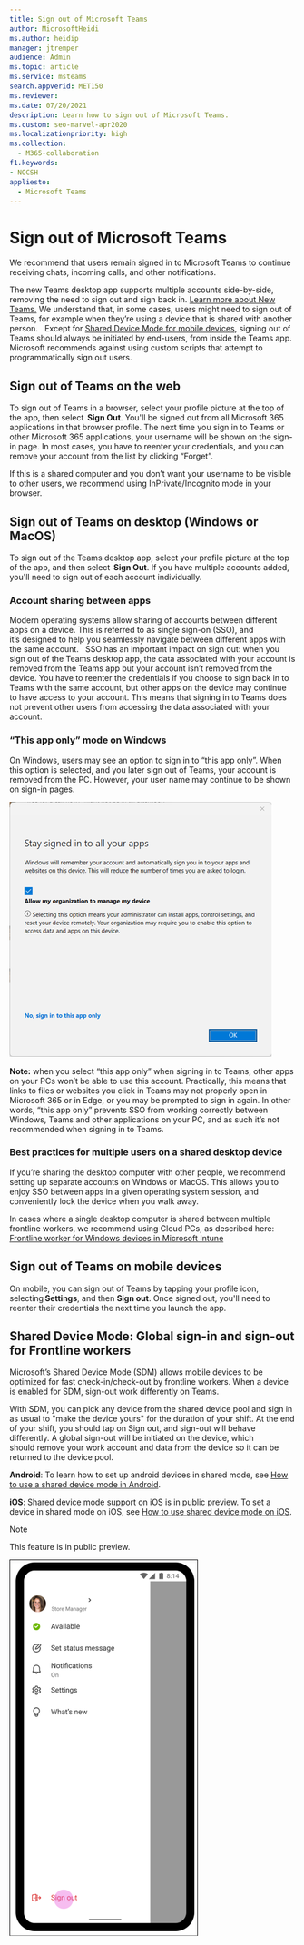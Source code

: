 ```yaml
---
title: Sign out of Microsoft Teams
author: MicrosoftHeidi
ms.author: heidip
manager: jtremper
audience: Admin
ms.topic: article
ms.service: msteams
search.appverid: MET150
ms.reviewer: 
ms.date: 07/20/2021
description: Learn how to sign out of Microsoft Teams.
ms.custom: seo-marvel-apr2020
ms.localizationpriority: high
ms.collection: 
  - M365-collaboration
f1.keywords:
- NOCSH
appliesto: 
  - Microsoft Teams
---
```


# Sign out of Microsoft Teams

We recommend that users remain signed in to Microsoft Teams to continue receiving chats, incoming calls, and other notifications.  

The new Teams desktop app supports multiple accounts side-by-side, removing the need to sign out and sign back in. [Learn more about New Teams.](/microsoftteams/new-teams-desktop-admin)
We understand that, in some cases, users might need to sign out of Teams, for example when they’re using a device that is shared with another person.  
Except for [Shared Device Mode for mobile devices](#shared-device), signing out of Teams should always be initiated by end-users, from inside the Teams app. Microsoft recommends against using custom scripts that attempt to programmatically sign out users.

## Sign out of Teams on the web

To sign out of Teams in a browser, select your profile picture at the top of the app, then select  **Sign Out**. You'll be signed out from all Microsoft 365 applications in that browser profile. The next time you sign in to Teams or other Microsoft 365 applications, your username will be shown on the sign-in page. In most cases, you have to reenter your credentials, and you can remove your account from the list by clicking “Forget”.  

If this is a shared computer and you don’t want your username to be visible to other users, we recommend using InPrivate/Incognito mode in your browser.

## Sign out of Teams on desktop (Windows or MacOS)

To sign out of the Teams desktop app, select your profile picture at the top of the app, and then select  **Sign Out**. If you have multiple accounts added, you'll need to sign out of each account individually.

### Account sharing between apps

Modern operating systems allow sharing of accounts between different apps on a device. This is referred to as single sign-on (SSO), and it’s designed to help you seamlessly navigate between different apps with the same account.  
SSO has an important impact on sign out: when you sign out of the Teams desktop app, the data associated with your account is removed from the Teams app but your account isn’t removed from the device. You have to reenter the credentials if you choose to sign back in to Teams with the same account, but other apps on the device may continue to have access to your account. This means that signing in to Teams does not prevent other users from accessing the data associated with your account.

### “This app only” mode on Windows

On Windows, users may see an option to sign in to “this app only”. When this option is selected, and you later sign out of Teams, your account is removed from the PC. However, your user name may continue to be shown on sign-in pages.

![Screenshot: User interface of sign in to all apps with a link to only sign into this app only.](media/sign-in-to-all-apps.png)

**Note:** when you select “this app only” when signing in to Teams, other apps on your PCs won’t be able to use this account. Practically, this means that links to files or websites you click in Teams may not properly open in Microsoft 365 or in Edge, or you may be prompted to sign in again. In other words, “this app only” prevents SSO from working correctly between Windows, Teams and other applications on your PC, and as such it’s not recommended when signing in to Teams.

### Best practices for multiple users on a shared desktop device

If you’re sharing the desktop computer with other people, we recommend setting up separate accounts on Windows or MacOS. This allows you to enjoy SSO between apps in a given operating system session, and conveniently lock the device when you walk away. 

In cases where a single desktop computer is shared between multiple frontline workers, we recommend using Cloud PCs, as described here: [Frontline worker for Windows devices in Microsoft Intune](/mem/solutions/frontline-worker/frontline-worker-overview-windows)

## Sign out of Teams on mobile devices

On mobile, you can sign out of Teams by tapping your profile icon, selecting **Settings**, and then **Sign out**. Once signed out, you'll need to reenter their credentials the next time you launch the app.

## <a id="shared-device" />Shared Device Mode: Global sign-in and sign-out for Frontline workers

Microsoft’s Shared Device Mode (SDM) allows mobile devices to be optimized for fast check-in/check-out by frontline workers. When a device is enabled for SDM, sign-out work differently on Teams.

With SDM, you can pick any device from the shared device pool and sign in as usual to "make the device yours" for the duration of your shift. At the end of your shift, you should tap on Sign out, and sign-out will behave differently. A global sign-out will be initiated on the device, which should remove your work account and data from the device so it can be returned to the device pool.

**Android**: To learn how to set up android devices in shared mode, see [How to use a shared device mode in Android](/azure/active-directory/develop/tutorial-v2-shared-device-mode#set-up-an-android-device-in-shared-mode).

**iOS**: Shared device mode support on iOS is in public preview. To set a device in shared mode on iOS, see [How to use shared device mode on iOS](/azure/active-directory/develop/msal-ios-shared-devices).

> [!NOTE]
> This feature is in public preview.

![Sign-out-section](media/signout.png)
